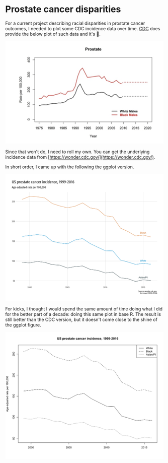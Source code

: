 Prostate cancer disparities
=====================
  
For a current project describing racial disparities in prostate cancer outcomes, I needed to plot some CDC incidence data over time. [CDC](https://www.cdc.gov/cancer/dcpc/research/articles/cancer_2020_incidence.htm) does provide the below plot of such data and it's :grimacing:.

![](plots/cdc-site-plot.png)

Since that won't do, I need to roll my own. You can get the underlying incidence data from [https://wonder.cdc.gov/](https://wonder.cdc.gov/).

In short order, I came up with the following the ggplot version.

![](plots/gg-incidence.png)

For kicks, I thought I would spend the same amount of time doing what I did for the better part of a decade: doing this same plot in base R. The result is still better than the CDC version, but it doesn't come close to the shine of the ggplot figure.

![](plots/base-plot.png)